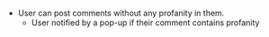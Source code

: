- User can post comments without any profanity in them.
  - User notified by a pop-up if their comment contains profanity
